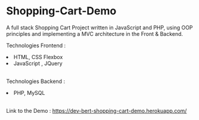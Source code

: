 <h1>Shopping-Cart-Demo</h1>



A full stack Shopping Cart Project written in JavaScript and PHP, using OOP principles and implementing a MVC architecture in the Front & Backend.

Technologies Frontend : 
 <li> HTML, CSS Flexbox </li>
 <li> JavaScript , JQuery </li>
 
 <br>
 
 Technologies Backend :
 <li> PHP, MySQL </li>
  
  
 <br>

  Link to the Demo : https://dev-bert-shopping-cart-demo.herokuapp.com/


